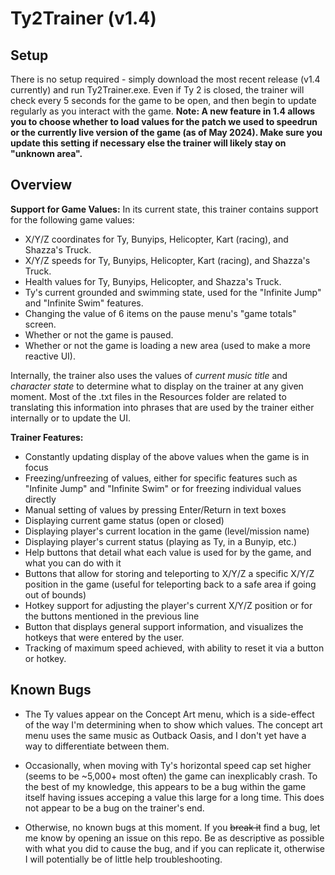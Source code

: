 # Ty2Trainer (v1.4)
## Setup
There is no setup required - simply download the most recent release (v1.4 currently) and run Ty2Trainer.exe. Even if Ty 2 is closed, the trainer will check every 5 seconds for the game to be open, and then begin to update regularly as you interact with the game.
**Note: A new feature in 1.4 allows you to choose whether to load values for the patch we used to speedrun or the currently live version of the game (as of May 2024). Make sure you update this setting if necessary else the trainer will likely stay on "unknown area".**

## Overview
**Support for Game Values:**
In its current state, this trainer contains support for the following game values:
- X/Y/Z coordinates for Ty, Bunyips, Helicopter, Kart (racing), and Shazza's Truck.
- X/Y/Z speeds for Ty, Bunyips, Helicopter, Kart (racing), and Shazza's Truck.
- Health values for Ty, Bunyips, Helicopter, and Shazza's Truck.
- Ty's current grounded and swimming state, used for the "Infinite Jump" and "Infinite Swim" features.
- Changing the value of 6 items on the pause menu's "game totals" screen.
- Whether or not the game is paused.
- Whether or not the game is loading a new area (used to make a more reactive UI).

Internally, the trainer also uses the values of *current music title* and *character state* to determine what to display on the trainer at any given moment. Most of the .txt files in the Resources folder are related to translating this information into phrases that are used by the trainer either internally or to update the UI.

**Trainer Features:**
- Constantly updating display of the above values when the game is in focus
- Freezing/unfreezing of values, either for specific features such as "Infinite Jump" and "Infinite Swim" or for freezing individual values directly
- Manual setting of values by pressing Enter/Return in text boxes
- Displaying current game status (open or closed)
- Displaying player's current location in the game (level/mission name)
- Displaying player's current status (playing as Ty, in a Bunyip, etc.)
- Help buttons that detail what each value is used for by the game, and what you can do with it
- Buttons that allow for storing and teleporting to X/Y/Z a specific X/Y/Z position in the game (useful for teleporting back to a safe area if going out of bounds)
- Hotkey support for adjusting the player's current X/Y/Z position or for the buttons mentioned in the previous line
- Button that displays general support information, and visualizes the hotkeys that were entered by the user.
- Tracking of maximum speed achieved, with ability to reset it via a button or hotkey.

## Known Bugs
- The Ty values appear on the Concept Art menu, which is a side-effect of the way I'm determining when to show which values. The concept art menu uses the same music as Outback Oasis, and I don't yet have a way to differentiate between them.
- Occasionally, when moving with Ty's horizontal speed cap set higher (seems to be ~5,000+ most often) the game can inexplicably crash. To the best of my knowledge, this appears to be a bug within the game itself having issues acceping a value this large for a long time. This does not appear to be a bug on the trainer's end.

- Otherwise, no known bugs at this moment. If you ~~break it~~ find a bug, let me know by opening an issue on this repo. Be as descriptive as possible with what you did to cause the bug, and if you can replicate it, otherwise I will potentially be of little help troubleshooting.